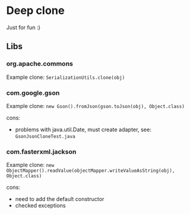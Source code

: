 # Deep clone

Just for fun :)

## Libs

### org.apache.commons 

Example clone: `SerializationUtils.clone(obj)`

### com.google.gson 

Example clone: `new Gson().fromJson(gson.toJson(obj), Object.class)`

cons:  
* problems with java.util.Date, must create adapter, see: `GsonJsonCloneTest.java`

### com.fasterxml.jackson

Example clone: `new ObjectMapper().readValue(objectMapper.writeValueAsString(obj), Object.class)`

cons:  
* need to add the default constructor
* checked exceptions